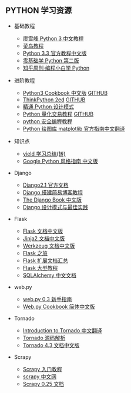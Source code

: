 ## PYTHON 学习资源

- 基础教程

  - [廖雪峰 Python 3 中文教程](http://www.liaoxuefeng.com/wiki/0014316089557264a6b348958f449949df42a6d3a2e542c000)
  - [菜鸟教程](http://www.runoob.com/python3/python3-tutorial.html)
  - [Python 3.3 官方教程中文版](http://www.pythondoc.com/pythontutorial3)
  - [零基础学 Python 第二版](http://www.kancloud.cn/kancloud/starter-learning-python)
  - [知乎周刊·编程小白学 Python](https://read.douban.com/ebook/16691849/)

* 进阶教程

  - [Python3 Cookbook 中文版](https://python3-cookbook.readthedocs.io/zh_CN/latest/) [GITHUB](https://github.com/yidao620c/python3-cookbook)
  - [ThinkPython 2ed](http://codingpy.com/books/thinkpython2/) [GITHUB](https://github.com/bingjin/ThinkPython2-CN)
  - [精通 Python 设计模式](https://github.com/ezhuo/Mastering.Python.Design.Patterns)
  - [Python 量化交易教程](https://wizardforcel.gitbooks.io/python-quant-uqer/content/) [GITHUB](https://www.gitbook.com/book/wizardforcel/python-quant-uqer/details)
  - [python 安全编程教程](https://github.com/smartFlash/pySecurity)
  - [Python 绘图库 matplotlib 官方指南中文翻译](http://liam0205.me/2014/09/11/matplotlib-tutorial-zh-cn/)

- 知识点

  - [yield 学习总结(转)](./YIELD)
  - [Google Python 风格指南 中文版](http://zh-google-styleguide.readthedocs.org/en/latest/google-python-styleguide/)

* Django

  - [Django2.1 官方文档](https://docs.djangoproject.com/zh-hans/2.1/)
  - [Django 搭建简易博客教程](https://www.gitbook.com/book/andrew-liu/django-blog/details)
  - [The Django Book 中文版](http://djangobook.py3k.cn/2.0/)
  - [Django 设计模式与最佳实践](https://github.com/cundi/Django-Design-Patterns-and-Best-Practices)

* Flask

  - [Flask 文档中文版](http://docs.jinkan.org/docs/flask/)
  - [Jinja2 文档中文版](http://docs.jinkan.org/docs/jinja2/)
  - [Werkzeug 文档中文版](http://werkzeug-docs-cn.readthedocs.org/zh_CN/latest/)
  - [Flask 之旅](http://spacewander.github.io/explore-flask-zh/)
  - [Flask 扩展文档汇总](https://www.gitbook.com/book/wizardforcel/flask-extension-docs/details)
  - [Flask 大型教程](http://www.pythondoc.com/flask-mega-tutorial/index.html)
  - [SQLAlchemy 中文文档](https://github.com/sixu05202004/sqlalchemy-docs-cn)

* web.py

  - [web.py 0.3 新手指南](http://webpy.org/tutorial3.zh-cn)
  - [Web.py Cookbook 简体中文版](http://webpy.org/cookbook/index.zh-cn)

* Tornado

  - [Introduction to Tornado 中文翻译](http://demo.pythoner.com/itt2zh/index.html)
  - [Tornado 源码解析](http://www.nowamagic.net/academy/detail/13321002)
  - [Tornado 4.3 文档中文版](https://tornado-zh.readthedocs.org/zh/latest/)

* Scrapy
  - [Scrapy 入门教程](https://scrapy-chs.readthedocs.io/zh_CN/1.0/intro/tutorial.html)
  - [scrapy 中文网](http://www.scrapyd.cn/)
  - [Scrapy 0.25 文档](http://scrapy-chs.readthedocs.org/zh_CN/latest/)
